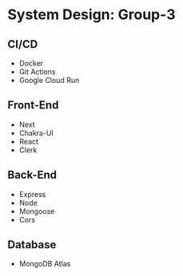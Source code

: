 # System Design: Group-3

## CI/CD
- Docker
- Git Actions
- Google Cloud Run
## Front-End
- Next
- Chakra-UI
- React
- Clerk

## Back-End
- Express
- Node
- Mongoose
- Cors

## Database
- MongoDB Atlas
